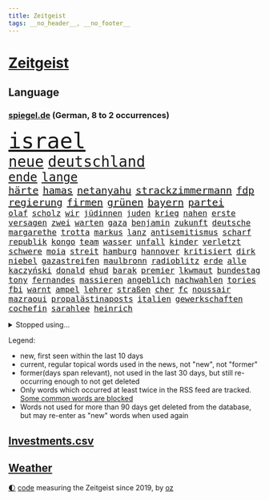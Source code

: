 ```yaml
---
title: Zeitgeist
tags: __no_header__, __no_footer__
---
```


# [Zeitgeist](https://oliz.io/zeitgeist/)

## Language

<h3><a href="https://www.spiegel.de" target="_blank">spiegel.de</a> (German, 8 to 2 occurrences)</h3>
<p style="font-family:monospace">
<span style="font-size:32pt"><a href="news_links.html#israel" class="current">israel</a></span>
<br>
<span style="font-size:22pt"><a href="news_links.html#neue" class="current">neue</a></span>
<span style="font-size:22pt"><a href="news_links.html#deutschland" class="current">deutschland</a></span>
<br>
<span style="font-size:18pt"><a href="news_links.html#ende" class="current">ende</a></span>
<span style="font-size:18pt"><a href="news_links.html#lange" class="current">lange</a></span>
<br>
<span style="font-size:15pt"><a href="news_links.html#härte" class="current">härte</a></span>
<span style="font-size:15pt"><a href="news_links.html#hamas" class="current">hamas</a></span>
<span style="font-size:15pt"><a href="news_links.html#netanyahu" class="current">netanyahu</a></span>
<span style="font-size:15pt"><a href="news_links.html#strackzimmermann" class="current">strackzimmermann</a></span>
<span style="font-size:15pt"><a href="news_links.html#fdp" class="current">fdp</a></span>
<span style="font-size:15pt"><a href="news_links.html#regierung" class="current">regierung</a></span>
<span style="font-size:15pt"><a href="news_links.html#firmen" class="current">firmen</a></span>
<span style="font-size:15pt"><a href="news_links.html#grünen" class="current">grünen</a></span>
<span style="font-size:15pt"><a href="news_links.html#bayern" class="current">bayern</a></span>
<span style="font-size:15pt"><a href="news_links.html#partei" class="current">partei</a></span>
<br>
<span style="font-size:12pt"><a href="news_links.html#olaf" class="current">olaf</a></span>
<span style="font-size:12pt"><a href="news_links.html#scholz" class="current">scholz</a></span>
<span style="font-size:12pt"><a href="news_links.html#wir" class="current">wir</a></span>
<span style="font-size:12pt"><a href="news_links.html#jüdinnen" class="new">jüdinnen</a></span>
<span style="font-size:12pt"><a href="news_links.html#juden" class="current">juden</a></span>
<span style="font-size:12pt"><a href="news_links.html#krieg" class="current">krieg</a></span>
<span style="font-size:12pt"><a href="news_links.html#nahen" class="current">nahen</a></span>
<span style="font-size:12pt"><a href="news_links.html#erste" class="current">erste</a></span>
<span style="font-size:12pt"><a href="news_links.html#versagen" class="current">versagen</a></span>
<span style="font-size:12pt"><a href="news_links.html#zwei" class="current">zwei</a></span>
<span style="font-size:12pt"><a href="news_links.html#warten" class="current">warten</a></span>
<span style="font-size:12pt"><a href="news_links.html#gaza" class="current">gaza</a></span>
<span style="font-size:12pt"><a href="news_links.html#benjamin" class="current">benjamin</a></span>
<span style="font-size:12pt"><a href="news_links.html#zukunft" class="current">zukunft</a></span>
<span style="font-size:12pt"><a href="news_links.html#deutsche" class="current">deutsche</a></span>
<span style="font-size:12pt"><a href="news_links.html#margarethe" class="new">margarethe</a></span>
<span style="font-size:12pt"><a href="news_links.html#trotta" class="new">trotta</a></span>
<span style="font-size:12pt"><a href="news_links.html#markus" class="current">markus</a></span>
<span style="font-size:12pt"><a href="news_links.html#lanz" class="new">lanz</a></span>
<span style="font-size:12pt"><a href="news_links.html#antisemitismus" class="current">antisemitismus</a></span>
<span style="font-size:12pt"><a href="news_links.html#scharf" class="current">scharf</a></span>
<span style="font-size:12pt"><a href="news_links.html#republik" class="current">republik</a></span>
<span style="font-size:12pt"><a href="news_links.html#kongo" class="current">kongo</a></span>
<span style="font-size:12pt"><a href="news_links.html#team" class="current">team</a></span>
<span style="font-size:12pt"><a href="news_links.html#wasser" class="current">wasser</a></span>
<span style="font-size:12pt"><a href="news_links.html#unfall" class="current">unfall</a></span>
<span style="font-size:12pt"><a href="news_links.html#kinder" class="current">kinder</a></span>
<span style="font-size:12pt"><a href="news_links.html#verletzt" class="current">verletzt</a></span>
<span style="font-size:12pt"><a href="news_links.html#schwere" class="current">schwere</a></span>
<span style="font-size:12pt"><a href="news_links.html#moia" class="current">moia</a></span>
<span style="font-size:12pt"><a href="news_links.html#streit" class="current">streit</a></span>
<span style="font-size:12pt"><a href="news_links.html#hamburg" class="current">hamburg</a></span>
<span style="font-size:12pt"><a href="news_links.html#hannover" class="current">hannover</a></span>
<span style="font-size:12pt"><a href="news_links.html#kritisiert" class="current">kritisiert</a></span>
<span style="font-size:12pt"><a href="news_links.html#dirk" class="current">dirk</a></span>
<span style="font-size:12pt"><a href="news_links.html#niebel" class="new">niebel</a></span>
<span style="font-size:12pt"><a href="news_links.html#gazastreifen" class="current">gazastreifen</a></span>
<span style="font-size:12pt"><a href="news_links.html#maulbronn" class="new">maulbronn</a></span>
<span style="font-size:12pt"><a href="news_links.html#radioblitz" class="new">radioblitz</a></span>
<span style="font-size:12pt"><a href="news_links.html#erde" class="current">erde</a></span>
<span style="font-size:12pt"><a href="news_links.html#alle" class="current">alle</a></span>
<span style="font-size:12pt"><a href="news_links.html#kaczyński" class="current">kaczyński</a></span>
<span style="font-size:12pt"><a href="news_links.html#donald" class="current">donald</a></span>
<span style="font-size:12pt"><a href="news_links.html#ehud" class="current">ehud</a></span>
<span style="font-size:12pt"><a href="news_links.html#barak" class="current">barak</a></span>
<span style="font-size:12pt"><a href="news_links.html#premier" class="current">premier</a></span>
<span style="font-size:12pt"><a href="news_links.html#lkwmaut" class="new">lkwmaut</a></span>
<span style="font-size:12pt"><a href="news_links.html#bundestag" class="current">bundestag</a></span>
<span style="font-size:12pt"><a href="news_links.html#tony" class="new">tony</a></span>
<span style="font-size:12pt"><a href="news_links.html#fernandes" class="new">fernandes</a></span>
<span style="font-size:12pt"><a href="news_links.html#massieren" class="new">massieren</a></span>
<span style="font-size:12pt"><a href="news_links.html#angeblich" class="current">angeblich</a></span>
<span style="font-size:12pt"><a href="news_links.html#nachwahlen" class="new">nachwahlen</a></span>
<span style="font-size:12pt"><a href="news_links.html#tories" class="new">tories</a></span>
<span style="font-size:12pt"><a href="news_links.html#fbi" class="current">fbi</a></span>
<span style="font-size:12pt"><a href="news_links.html#warnt" class="current">warnt</a></span>
<span style="font-size:12pt"><a href="news_links.html#ampel" class="current">ampel</a></span>
<span style="font-size:12pt"><a href="news_links.html#lehrer" class="current">lehrer</a></span>
<span style="font-size:12pt"><a href="news_links.html#straßen" class="current">straßen</a></span>
<span style="font-size:12pt"><a href="news_links.html#cher" class="new">cher</a></span>
<span style="font-size:12pt"><a href="news_links.html#fc" class="current">fc</a></span>
<span style="font-size:12pt"><a href="news_links.html#noussair" class="new">noussair</a></span>
<span style="font-size:12pt"><a href="news_links.html#mazraoui" class="new">mazraoui</a></span>
<span style="font-size:12pt"><a href="news_links.html#propalästinaposts" class="new">propalästinaposts</a></span>
<span style="font-size:12pt"><a href="news_links.html#italien" class="current">italien</a></span>
<span style="font-size:12pt"><a href="news_links.html#gewerkschaften" class="current">gewerkschaften</a></span>
<span style="font-size:12pt"><a href="news_links.html#cochefin" class="new">cochefin</a></span>
<span style="font-size:12pt"><a href="news_links.html#sarahlee" class="new">sarahlee</a></span>
<span style="font-size:12pt"><a href="news_links.html#heinrich" class="current">heinrich</a></span>
</p>
<details>
<summary>Stopped using...</summary>
<p class="former" style="font-size:12pt">
belarus(1094) lukaschenko(1094) verstorbenen(1094) ronaldo(1093) übergriffe(1093) schatten(1092) kritisch(1091) prinz(1091) vorbild(1091) entschuldigt(1090) hervor(1090) mitunter(1090) rasant(1090) überlebte(1090) altes(1089) rettet(1088) verfassungsschutz(1088) walter(1088) covid(1087) entdeckung(1087) extreme(1087) österreichischen(1087) beachten(1086) coronakrise(1086) diplomaten(1086) entlassen(1086) flugzeuge(1086) gehalten(1086) geschützt(1086) trat(1086) weltwirtschaft(1086) direkt(1085) hebt(1085) passen(1085) person(1085) richtig(1085) rückschlag(1085) schlimm(1085) still(1085) teilnehmen(1085) wartet(1085) weiße(1085) zuschauer(1085) erhielt(1084) pressekonferenz(1084) profitiert(1084) sicherheitskräfte(1084) umstrittene(1084) umwelt(1084) vermuten(1084) verzweifelt(1084) beleidigt(1083) berlins(1083) entlassung(1083) halle(1083) journalisten(1083) lebens(1083) märz(1083) stürzte(1083) zuge(1083) abschied(1082) botschaften(1082) ehren(1082) oberste(1082) punkten(1082) radikale(1082) restaurants(1082) rücken(1082) unterschiedlich(1082) wofür(1082) 65(1081) angeklagter(1081) mitteln(1081) riss(1081) verlängerung(1081) erkrankung(1080) erlassen(1080) teenager(1080) auftrag(1079) miteinander(1079) sicherte(1079) vorjahr(1079) experte(1078) verbindet(1078) voraus(1078) bewährungsstrafe(1077) bestimmten(1075) irak(1075) oppositionelle(1075) sexuellen(1075) gekauft(1074) jüngere(1073) sendung(1073) spaß(1073) exporte(1072) mercedes(1072) mode(1072) vorstellen(1072) garten(1070) provokation(1070) auftreten(1069) sitzung(1068) eingeleitet(1067) bestmarke(1066) einschränkungen(1066) auflagen(1065) frisch(1064) 28(1063) apps(1063) bäume(1063) pkw(1063) favorit(1062) umgeht(1060) vorteile(1060) spannend(1055) teilt(1055) sarah(1053) erhöhung(1051) gruppen(1050) schwung(1049) koalitionspartner(1047) überfordert(1044) gehabt(1043) johannes(1040) verdoppelt(1039) missbrauchs(1036) gebieten(1031) coronaimpfung(1020) regelmäßig(1016) ausweg(1014) nick(1011) leiter(1009) festgesetzt(1003) polizeiruf(995) zustimmen(981) anna(978) diagnose(977) hochschulen(938) abgestürzt(914) bewirbt(912) long(909) rumänien(903) unis(903) gewalttat(897) geehrt(891) fußballnationalmannschaft(886) besonderes(865) drohende(845) müll(839) kolumbien(837) verdi(835) belastung(831) ausgefallen(801) fossilen(791) zerstörten(790) erfolglos(789) fluten(787) konzerns(780) ukrainischer(775) umkämpften(775) analysten(774) energiepreise(766) stehlen(763) haushalt(756) eindeutig(753) offene(748) 73(747) pazifik(736) basketballstar(723) stern(715) aktivitäten(706) benutzt(703) hafenstadt(699) beliebt(697) vorgesehen(685) zehnjähriger(675) lebenslang(671) ärztin(666) verletzung(659) buschmann(654) flugzeugen(640) lemke(629) steffi(629) schwieriger(628) nutzten(622) spielern(620) journalismus(609) 2014(608) filmemacher(608) heißen(605) positiven(603) versteckte(599) oppositionellen(596) runter(592) samt(588) geplanter(583) sanktioniert(575) besetzte(572) austausch(571) unsicher(571) verliehen(567) empfang(562) künstlerin(558) todes(556) patrick(552) spart(552) angestellte(546) windkraft(546) ausstieg(541) spekulationen(540) drohe(539) großmutter(530) haare(530) fernen(529) schwarzes(529) anschuldigungen(527) vermisster(526) umstände(523) besetzen(521) verärgert(518) export(516) verhängnis(513) ärztinnen(513) discounter(508) prinzessin(503) sylt(501) konzerte(500) computer(499) bgh(494) 110(492) lidl(492) kai(491) ausbauen(490) mitarbeitende(486) besseren(482) irans(482) ramelow(482) tierschützer(482) 54(480) ulrich(480) verheerend(480) paderborn(478) bekämpft(464) schrumpfen(464) verstoßen(456) heißer(454) verteilen(454) sehe(453) frist(448) olympiasieger(447) formen(446) weitergehen(446) ähnlichen(441) 2008(438) chinesen(436) revolution(435) antony(433) drohnenangriff(432) diana(425) psychischen(423) seltsam(423) schlimmeres(422) wagner(421) bürgergeld(420) durchs(418) heizung(418) importiert(418) aufstand(417) spitzen(414) ganzes(412) elefanten(406) heikle(406) telekom(404) eben(399) klimaprotest(399) talkshow(395) behindert(393) stephan(392) nachspiel(391) überreste(390) lula(389) ereignet(386) rügt(383) 1400(381) stützt(379) juristische(374) neymar(368) kollegin(367) verwandelt(367) arzneimittel(363) frühling(362) hit(360) sparkurs(359) razzien(358) standard(354) festgehalten(351) herrschen(350) natogeneralsekretär(345) bedrohungen(340) hochwasser(340) leidenschaft(337) aneinander(335) prangert(335) weltall(335) befragung(331) digital(331) vodafone(331) geschmack(328) rudi(328) fängt(327) misstrauen(326) adolf(325) aussichten(325) familienministerin(325) spion(322) singt(321) bewirken(320) schmecken(320) haag(318) kampfjets(318) unesco(318) bedienen(317) geheim(316) rennens(314) deutschlandticket(313) privatjets(311) russell(310) entwendet(308) technische(306) angriffskrieges(305) mediathek(304) bemängeln(303) fenster(302) jong(302) un(302) asiatische(301) verbannt(300) little(299) gegensatz(298) wein(298) hinnehmen(295) strafanzeige(293) naturschützer(292) trauern(292) zugunglück(292) opfers(289) regierende(289) schulsystem(289) biontech(286) bundesrechnungshof(286) udo(286) wiener(286) gelegenheit(285) professionell(283) rekordhoch(283) reisebus(282) informieren(281) beliebter(276) renommierte(276) völler(276) eva(275) ussängerin(275) nepal(274) umzug(273) day(271) amtsantritt(270) 18jähriger(269) nachteil(269) zufriedener(268) sammlung(267) einträge(265) statistik(265) mischt(264) ausstand(263) geschadet(263) landwirte(263) mythos(263) radio(263) fernando(262) versinken(260) nervt(259) soest(259) sorgten(257) umweltministerin(257) verleumdung(256) rauchen(255) bukarest(254) fatalen(254) 23jähriger(253) minderjährige(253) totes(253) republikanische(252) abnehmen(251) anhörung(251) aufklären(251) fahrbahn(251) freier(251) jene(250) baden(249) befasst(249) ocean(248) vermeintlicher(248) attackierte(247) messe(246) bauministerin(245) ausgerufen(244) beschleunigt(244) polizeiangaben(244) janet(243) erstellt(242) kläger(242) bienen(241) streamer(241) schleswigholsteins(240) verfügbar(240) angestiegen(238) niederländischen(238) regierungsvertreter(238) antike(236) etappe(236) militäreinsatz(236) rechtsaußen(236) spezies(235) seltenen(233) dennis(232) bauarbeiten(231) nachträglich(231) spiegelspitzengespräch(231) umdenken(231) bewertet(230) niederösterreich(230) azubis(229) bemühen(229) messerangriffs(227) siedlung(227) alonso(225) reiz(225) riskante(225) ausgewiesen(222) fett(221) weltmeisterin(221) coup(220) gebäuden(220) seniorinnen(220) joggen(219) leichtathletik(219) wegner(218) stürzten(217) wassermassen(217) ofen(216) schwimmbad(216) 15jähriger(215) anstatt(214) beurteilen(214) wurzeln(214) wang(212) hundekot(211) objekt(211) rio(211) effizient(210) basketball(209) rheinische(209) verkäufer(209) verstand(209) zukünftig(208) jamshid(207) jena(207) laden(207) roger(207) schwangerschaftsabbrüche(207) sharmahd(207) tragischen(207) fließen(205) ertrunken(204) laune(203) verwüstet(202) kippte(201) koma(201) milliardenschwere(201) mythen(201) rebellion(201) russisch(201) unweit(200) königsetappe(199) geheimnisvolle(198) heizungen(196) hellt(196) schwersten(195) insolvent(193) erschaffen(191) schulkinder(191) 900(190) bezieht(190) bundesverwaltungsgericht(190) erfolgen(190) 27jähriger(189) kleinkind(189) mobil(189) ostseepipelines(189) absatz(187) errichten(187) f(187) mordkommission(187) wiederwahl(187) usgeheimdienste(186) elbe(185) heutige(185) 88(183) glas(183) linkspartei(183) vergangenem(182) ideale(181) 13jährige(180) ticket(178) vermeintlich(178) gekürt(177) säen(177) produkt(176) beziehen(175) vorausgesetzt(175) alexandria(174) fax(174) populisten(174) bezwingt(171) breite(170) zurückgetreten(170) ferraripilot(169) sehnsucht(169) kürzt(168) rechtspopulistischen(168) westlicher(168) fläche(167) härtere(167) monarch(166) unterbricht(166) 34jähriger(164) basketballer(163) tanken(162) 81jährige(161) seil(161) kennedy(160) kostümen(160) moderna(160) großrazzia(158) votum(158) wiederholten(158) cia(156) missachtet(156) horror(155) trikot(154) uniform(154) vollem(153) billig(152) aufstands(150) durchsetzt(149) energiesicherheit(148) innovation(148) bewahrt(147) dienste(147) fertigen(146) karamursa(146) militärregierung(146) vergiften(146) begleitete(145) einkommensteuer(145) expertengremium(145) höchststand(145) sony(145) vergebung(145) auftauchen(144) heilung(144) unterbrochen(144) christopher(143) strikt(143) zehntel(143) aufsteiger(142) auswirken(141) schlägerei(141) pilot(140) coronahilfen(139) monster(139) motto(139) boomen(137) peters(137) rechnung(137) camp(136) ozeane(136) salzburg(136) schulter(135) taktik(134) kredite(133) blockt(132) nächtliche(132) 9(131) beliebteste(131) naturschutz(131) trümmer(131) flüchtlingszahlen(130) mangelware(130) radprofis(130) drohnenangriffe(129) energieintensive(129) flugzeugabsturz(129) wahlkampfauftritt(129) dingen(128) militärführung(128) militärischer(128) frodeno(127) mohammed(127) schläge(127) zusammenfassung(127) brachen(126) tritte(126) herkunftsstaaten(125) treu(125) ungereimtheiten(125) zurücktreten(125) alben(124) ballermann(124) befassen(124) sand(124) staats(124) zusammenarbeiten(124) coco(123) gauff(123) lasso(123) faire(122) lachen(122) ranken(122) shell(122) bergsteiger(121) einzusetzen(121) morgens(121) brandstiftung(120) beitragen(119) hitzewellen(119) genießt(118) seen(118) unzulässig(118) ätna(118) argumentiert(117) regierungsflieger(117) strich(117) bürgern(116) katastrophengebiet(116) strategisch(116) verbandschef(116) ausgeht(115) babyboomer(115) chipherstellers(115) fotografieren(115) haushalten(115) mysteriöse(115) open(115) gesamtsieg(114) sinkenden(114) unterschied(114) abschaffen(113) elend(113) josh(113) bremse(112) budget(112) gesamtführung(112) model(112) eignung(110) bezweifelt(109) errichtet(109) kadyrow(109) liter(109) ramsan(109) tschetschenische(109) formsache(108) fotovoltaik(108) leichte(108) vielzahl(108) faxgeräte(107) sechster(107) erwärmung(106) klopfen(106) potenziell(106) rechtsextremer(106) teamkollege(106) zügen(106) kosovarische(105) oberfläche(105) vorbestraft(105) wirtschaftsforscher(105) frauenfußball(104) militärflugzeuge(104) schläft(104) zielscheibe(104) gündoğan(103) i̇lkay(103) riechen(103) zwischenfall(103) wohlauf(102) bezahlte(101) spezielles(101) apolda(100) überlegen(100) aufräumarbeiten(99) diskriminiert(99) drohnenaufnahmen(99) freiwilligen(98) geretteten(98) speichern(98) abends(97) außerirdische(97) begehrten(97) berufen(97) brandenburgischen(97) feierabend(97) iris(97) lynn(97) shelby(97) stellplätze(97) strömung(97) techniker(97) weile(97) weltkulturerbe(97) zumutung(97) aryna(96) innenausschuss(96) sabalenka(96) untergehen(96) interessiert(95) jemanden(95) präsidentenwahl(95) schoigu(95) systeme(95) tunis(95) asylstreit(94) erhaschen(94) prägte(93) unwettern(93) asiatischen(92) bundeswirtschaftsministerium(92) energieverbrauch(92) fußballem(92) kreuzfahrtschiff(92) verschollen(92) zwischenzeitlich(92) delegation(91) dirndl(91) grandslamtitel(91) verschlechtern(91) wetterbedingungen(91) eingestürzte(90) eingestürztes(90) frauenanteil(90) jährlichen(90) lebend(90) vermittlungen(90) weltmeere(90) beschloss(89) ehre(89) einnahmequelle(89) iraner(89) keime(89) polarisiert(89) techniken(89) wählerstimmen(89) 4500(88) hhla(88) mahmoud(88) mobilfunknetz(88) spitzenplatz(88) umbauen(88) verleiht(88) worms(88) zukunftsmarkt(88) bewerbungen(87) eile(87) erschöpfung(87) nationalcoach(87) randale(87) rewe(87) städtischen(87) tyler(87) antiterrormaßnahmen(86) entfacht(86) feuilleton(86) geschlossene(86) hafengesellschaft(86) pass(86) schmidt(86) abhandengekommen(85) aufgebracht(85) bundesminister(85) chipfabrik(85) dfbfußballerinnen(85) eingang(85) exnationalspielerin(85) radsportszene(85) titan(85) verhandelten(85) achterbahn(84) airbusjets(84) anerkennung(84) fotografin(84) jobeinstieg(84) nordstreamanschlag(84) schande(84) umarmung(84) weizen(84) bearbeitet(83) bomber(83) cafés(83) energiepolitik(83) heimem(83) köchinnen(83) jaroslaw(82) o2(82) pischef(82) flotte(81) für's(81) lenkrad(81) spektakuläres(81) twitch(81) verhöhnt(81) ezb(80) neubrandenburg(80) sicherheitslücke(80) veganen(80) armageddon(79) darlehen(79) ecstasy(79) luftiger(79) oscarakademie(79) polizeisprecher(79) reiter(79) surowikin(79) tauchgang(79) ultra(79) verwesungsgeruch(79) mutmaßliches(78) prigoschinaufstand(78) schriftlich(78) gefährlichste(77) it’s(77) sainz(77) tiroler(77) wahnsinnigen(77) agenten(76) aussitzen(76) dazn(76) delmenhorst(76) parkplätze(76) schichten(76) sturmtief(76) süßstoff(76) vorgetragen(76) wahrnehmung(76) 36jähriger(75) atomenergiebehörde(75) biblischen(75) darmstädter(75) ermittlung(75) getreideabkommen(75) kelly(75) verdankt(75) belastungsstörungen(74) neugeborenen(74) topfahrer(74) unterscheiden(74) coacht(73) klassement(73) nordöstlich(73) tiktoknutzer(73) weltfußballer(73) berufsgruppe(72) birkenstocksandalen(72) g20gipfel(72) goldene(72) hilfsdienste(72) iw(72) skurrile(72) sondersitzung(72) überwältigen(72) konfisziert(71) rave(71) seriensieger(71) zeitungsinterview(71) 1986(70) alkoholisierter(70) annektierten(70) ausstehende(70) bemerkenswerten(70) intelfabrik(70) prellbock(70) tierquälerei(70) wertschätzung(70) abschiedstournee(69) balance(69) brutaler(69) ferrarifahrer(69) geil(69) gepanzerten(69) lösten(69) steinen(69) unzählige(69) bildungssystem(68) handlungsbedarf(68) landshut(68) mancher(68) novum(68) schnitten(68) ahrtal(67) bremste(67) freizeitaktivitäten(67) furchtbaren(67) immens(67) lindenberg(67) marko(67) strömen(67) bezahlbar(66) inhaltlich(66) nebeneffekt(66) sitzblockaden(66) tiefgreifende(66) treibhausgasemissionen(66) verkünden(66) visionär(66) einvernehmlich(65) salz(65) sonde(65) wirkstoff(65) zehnmal(65) elfte(64) gender(64) jemen(64) modiregierung(64) pennsylvania(64) spontan(64) culture(63) elektrogeräte(63) ernste(63) geströmt(63) landesverrat(63) lehrermangel(63) rauf(63) schrumpfende(63) touristin(63) verbal(63) bergankunft(62) berührungen(62) libysche(62) pulverisierte(62) terroranschläge(62) kleidungsstück(61) oberhaus(61) richterliche(61) beschimpfungen(60) dianas(60) grundsätze(60) kugel(60) schrauben(60) überragenden(60) bergetappe(59) folter(59) fotografie(59) grundsicherung(59) impfung(59) skurriler(59) bronze(58) dolly(58) marokkos(58) schweine(58) umgarnt(58) verivox(58) draxler(57) frankensteins(57) intensiver(57) kittel(57) lebensfreude(57) naturkatastrophen(57) posieren(57) tiktoktrend(57) cancel(56) europaweit(56) kampfpilot(56) korrigiert(56) linienbus(56) salzburger(56) verendet(56) weinte(56) einsteigen(55) gebäck(55) getreidefrachter(55) hartmann(55) regelwerk(55) toren(55) zurückzahlen(55) achterbahnunfall(54) anlage(54) emobilität(54) mi6(54) sichtung(54) wmsieg(54) handschlag(53) rätselt(53) genossen(52) gottschalk(52) kühle(52) tanker(52) wetterextreme(52) 96(51) alters(51) benachteiligten(51) improvisierte(51) unerwarteten(51) zuverlässiger(51) 49eurotickets(50) bescheinigt(50) g20treffen(50) kruse(50) topteams(50) vertrauenskrise(50) zweifelt(50) brandstiftungen(49) kunde(49) öltanker(49) digitalministerium(48) hansestadt(48) ifoinstituts(48) johanna(48) komplizierte(48) patientin(48) wmspitzenreiter(48) anreise(47) birmingham(47) justizumbau(47) msc(47) sotheby’s(47) taipeh(47) belastungsstörung(46) chancenlos(46) fahrlässig(46) fass(46) fehlverhaltens(46) getäuscht(46) kicken(46) lauren(46) matsch(46) posttraumatische(46) regelrechten(46) verfolgten(46) widerstände(46) colonna(45) einlassstopp(45) einschüchterungsversuchen(45) generationenvertrag(45) interessant(45) irrtümlich(45) kärnten(45) straßenblockade(45) usschauspielerin(45) zinserhöhungen(45) bewaffnet(44) einsichten(44) gefährdeten(44) landeschef(44) leitzinsen(44) vertritt(44) zehnjährige(44) fallschirmjäger(43) gemeistert(43) homophober(43) nationaltrainerin(43) tätig(43) xabi(43) angepassten(42) coronaimpfstoff(42) klimatechnik(42) netrebko(42) re(42) schalteten(42) sparrezept(42) absetzen(41) aufstehen(41) bagger(41) eingehen(41) geldsorgen(41) geratene(41) giftigen(41) i’m(41) trotzig(41) vorrunde(41) entgleiste(40) spdmitgliedschaft(40) zufällige(40) grausame(39) künstlerischen(39) landau(39) schlaglicht(39) vorjahreszeitraum(39) 53(38) a2(38) arbeitsvertrag(38) niedrigere(38) schwachen(38) verkündeten(38) bergauf(37) gefühlt(37) ian(37) kampfflugzeug(37) kolumbianischer(37) kontaktiert(37) nordkoreas(37) pfefferspray(37) sancho(37) straflager(37) belustigt(36) betrag(36) hochwassers(36) jubeln(36) us(36) angelegte(35) bestrebungen(35) bosnien(35) ermordeten(35) flüsse(35) goldenen(35) haba(35) hackern(35) hassen(35) hundebesitzer(35) jakoo(35) minderjährigen(35) spielwarenhersteller(35) zwanzigern(35) absprache(34) blitz(34) invasive(34) reality(34) mannschaften(33) milliardäre(33) op(33) peinlichen(33) vincent(33) zerstreuen(33) dubiose(32) galaxie(32) netzagentur(32) schwarzmeerhafen(32) basketballweltmeisterschaft(31) british(31) bundespartei(31) columbia(31) irgendwas(31) klimaschützer(31) sirenen(31) automobilindustrie(30) baerbocks(30) beute(30) bundesgesundheitsminister(30) erklimmt(30) neugeborene(30) peiniger(30) referendariat(30) umland(30) biografien(29) gift(29) machos(29) rechtsextremisten(29) su30(29) verunglückte(29) vorstände(29) baufirmen(28) erik(28) fliegenden(28) kleinanzeigen(28) literaturbetrieb(28) lobten(28) mora(28) postete(28) rabe(28) terézia(28) dumm(27) emgold(27) euabgeordnete(27) linienflug(27) nüchtern(27) praktiken(27) rodgers(27) rotteten(27) ruinen(27) stiegen(27) sträucher(27) verzehr(27) beziffert(26) iaa(26) immobilienkredite(26) mountainbiker(26) senkung(26) arena(25) einmischung(25) festhalten(25) fußballverbandschef(25) gerhart(25) landtagsabgeordnete(25) malta(25) 1978(24) elektroauto(24) gazelle(24) gleis(24) militäraktion(24) müntefering(24) sticht(24) unabhängig(24) 3300(23) festgeld(23) gerechter(23) möbelkonzern(23) schockierte(23) sommerlichen(23) erreichten(22) grenznähe(22) me(22) schuldfähig(22) vuelta(22) generalbundesanwalt(21) halep(21) hofften(21) simona(21) wmendspiel(21) beschmierte(20) gefallener(20) gewehre(20) gravierend(20) industriestrompreise(20) quecksilber(20) stromkosten(20) ten(20) total(20) basketballwm(19) explodieren(19) giulia(19) gwinn(19) hütte(19) stadtrat(19) verbraucherportal(19) wildschweine(19) seltenes(18) spanienrundfahrt(18) staatskanzlei(18) wmfinale(18) reformiert(17) uskonzerns(17) geradezu(16) gleicht(16) kühne(16) retters(16) spielzug(16) tatsächlichen(16) veranschlagt(16) verheerende(16) antiautoritären(15) bürgerrechtler(15) grünes(15) kontinuität(15) parker(15) räucherfisch(15) verschleiern(15) verschlossen(15) fernseher(14) gewässern(14) karte(14) miller(14) verbandschefs(14) wiedervereint(14) überraschungen(14) auschwitz(13) gemeinderats(13) giro(13) hilfswerk(13) kampfflugzeuge(13) kampfsportgruppe(13) zeitzeugen(13) bewusstsein(12) geschassten(12) strompreis(12) 1981(11) 2001(11) aktuellem(11) alarmieren(11) außerirdisch(11) dallas(11) hag(11) herkunftsländern(11) jadon(11) lohnplus(11) personalie(11) qualifikation(11) spitzensteuersatz(11) veganer(11)
</p>
</details>
<p>Legend:
<ul>
<li><span class="new">new</span>, first seen within the last 10 days</li>
<li><span class="current">current</span>, regular topical words used in the news, not "new", not "former"</li>
<li><span class="former">former(days span relevant)</span>, not used in the last 30 days, but still re-occurring enough to not get deleted</li>
<li>Only words which occurred at least twice in the RSS feed are tracked. <a href="language/filters.py">Some common words are blocked</a></li>
<li>Words not used for more than 90 days get deleted from the database, but may re-enter as "new" words when used again</li>
</ul>
</p>

## [Investments](investments.html)[.csv](investments.csv)

## [Weather](weather.html)

<footer>
<a href="javascript:toggleTheme()" class="nav">🌓</a>
<a href="https://github.com/ooz/zeitgeist">code</a> measuring the Zeitgeist since 2019, by <a href="https://oliz.io">oz</a>
</footer>
